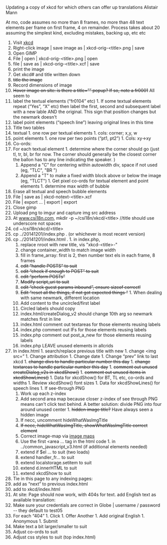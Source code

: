 Updating a copy of xkcd for which others can offer up translations
Alistair Mann

At mo, code assumes no more than 8 frames, no more than 48 text elements per frame on first frame, 4 on remainder. Process takes about 20 assuming the simplest kind, excluding mistakes, backing up, etc etc

 1. Visit [xkcd](https://xkcd.com/)
 1. Right-click image | save image as | xkcd-orig-\<title>.png | save
 1. Open GIMP
 1. File | open | xkcd-orig-\<title>.png | open
 1. file | save as | xkcd-orig-\<title>.xcf | save
 1. print the image
   1. Get xkcd# and title written down
   1. ~~title the image~~
   1. Record dimensions of image
   1. ~~Hover image on site: is there a title=”” popup? If so, note a fr0001~~ All seem to
   1. label the textual elements (“fr0104” etc)
     1. If some textual elements repeat (“Yes”, “X” etc) then label the first, second and subsequent label with a new lable AND the original. This sign that position changes but the newmark doesn't
   1. label point elements (“speech line”) leaving original lines in this time
 1. Title two tables 
   1. textual
     1. one row per textual elements
     1. cols: corner; x,y, w
   1. point elements
     1. one row per two points (“pt1, pt2”)
     1. Cols: xy->xy
 1. Co-ords:
   1. For each textual element
     1. determine where the corner should go (just tl, tr, bl, br for now. The corner should generally be the closest corner the ballon has to any line indicating the speaker. )
       1. Append a "C" for centering within autowidth div, space if not used (eg, "TLC", "BR ")
        1. Append a "T" to make a fixed width block above or below the image (eg, "TLCT")
     1. Get pixel co-ords for textual element and point elements
     1. determine max width of bubble
 1. Erase all textual and speech bubble elements
 1. File | save as | xkcd-notext-\<title>.xcf
 1. File | export … | export | export
 1. Close gimp
 1. Upload png to imgur and capture img src address
 1. At www.csi18n.com, mkdir -p ~/csi18n/xkcd/\<title> //title should use underscore not spaces
   1. cd ~/csi18n/xkcd/\<title>
   1. cp ../20141201/index.php . (or whichever is most recent version)
   1. cp ../20141201/index.html .
     1. in index.php,
       1. replace nroot with new title, vis "xkcd-\<title>-"
       1. change container_width to match image width
       1. fill in frame_array: first is 2, then number text els in each frame, 8 frames
       1. ~~edit “handle POSTS” to suit~~
       1. ~~edit “check if enough to POST” to suit~~
       1. ~~edit “perform POSTs”~~
       1. ~~Modify script_uri to suit~~
       1. ~~edit “check guest params inbound”, ensure sizeof correct!~~
       1. ~~Edit “reset all the things, if not got expected things “~~
     1. When dealing with same newmark, different location
       1. Add content to the uncircled/first label
        1. Circled labels should copy
        1. index.html/createDialog_v2 should change 10th arg so newmark matches first in line
        1. index.html comment out textareas for those elements reusing labels
        1. index.php comment out IFs for those elements reusing labels
        1. index.php comment out post_a_new for those elements reusing labels
        1. index.php LEAVE unused elements in allcrids
   1. In index.html
     1. search/replace previous title with new
     1. change \<img src=”
     1. Change attribution
     1. Change date
     1. Change “prev” link to last xkcd
     1. ~~change divs to handle particular number this day~~
     1. ~~change textareas to handle particular number this day~~
     1. ~~comment out unused createDialog_v2s in xkcdShow()~~
     1. ~~comment out unused items in xkcdShowLines()~~
     1. Data for xkcdShow() for BT, TL etc, co-ords and widths
     1. Review xkcdShow() font sizes
     1. Data for xkcdShowLines() for speech lines
     1. If see-through PNG
       1. Work up each z-index
        1. Add second area map because closer z-index of see through PNG means can't click text behind. A better solution: divide PNG into four around unused center 
     1. ~~hidden image title?~~ Have always seen a hidden image
       1. If necc, uncomment hideWhatWasImgTitle
        1. ~~If necc, hideWhatWasImgTitle, showWhatWasImgTitle correct element~~
       1. Correct image-map via [image maps](http://www.image-maps.com/)
         1. Use the first \<area … tag in the html code
    1. in ../common_javascript_v3.html (if additional elements needed)
      1. extend if $el … to suit (two loads)
      1. extend handler_fr... to suit 
      1. extend localstorage.setitem to suit
      1. extend d.innerHTML to suit
      1. extend xkcdShow to suit
 11. Tie in this page to any indexing pages:
   1. add as “next” to previous index.html
   1. add to xkcd/index.html
 11. At site: Page should now work, with 404s for text. add English text as available translation:
   1. Make sure your credentials are correct in Globe | username / password -- they default to test05
   1. For each “404”
     1. Click
     1. Offer Another
     1. Add original English
     1. Anonymous
     1. Submit
   1. Make text a bit larger/smaller to suit
 1. Adjust co-ords to suit
 1. Adjust css styles to suit (top index.html)
